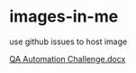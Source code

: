 # images-in-me
use github issues to host image

[QA Automation Challenge.docx](https://github.com/adex4545/images-in-me/files/3151938/QA.Automation.Challenge.docx)
